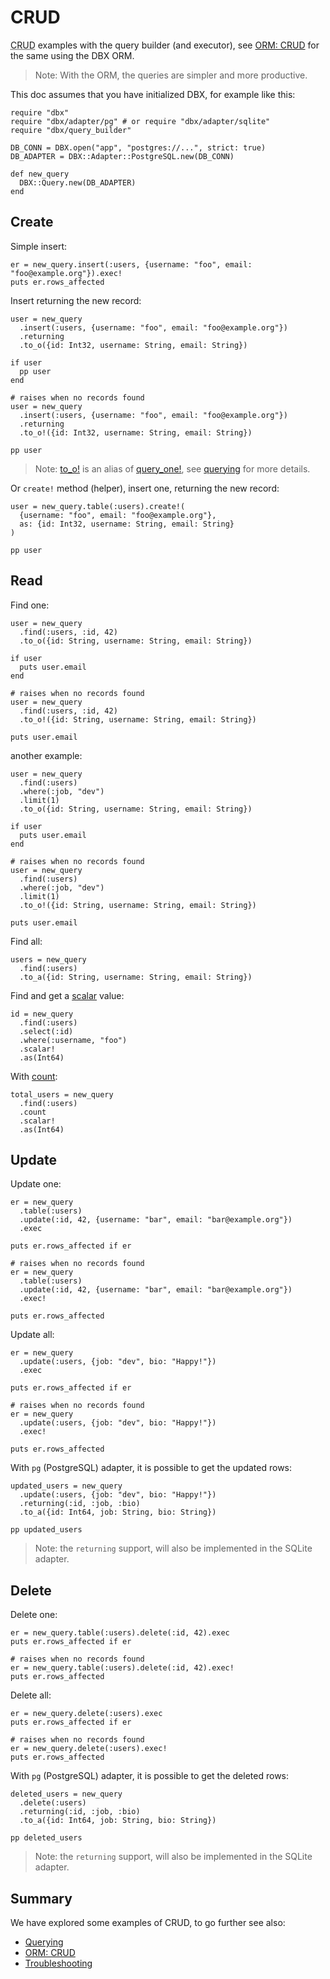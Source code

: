 # CRUD

<abbr title="Create Read Update Delete">CRUD</abbr> examples with the query builder (and executor),
see [ORM: CRUD](/guide/orm/crud.md) for the same using the DBX ORM.

> Note: With the ORM, the queries are simpler and more productive.

This doc assumes that you have initialized DBX, for example like this:

```crystal
require "dbx"
require "dbx/adapter/pg" # or require "dbx/adapter/sqlite"
require "dbx/query_builder"

DB_CONN = DBX.open("app", "postgres://...", strict: true)
DB_ADAPTER = DBX::Adapter::PostgreSQL.new(DB_CONN)

def new_query
  DBX::Query.new(DB_ADAPTER)
end
```

## Create

Simple insert:

```crystal
er = new_query.insert(:users, {username: "foo", email: "foo@example.org"}).exec!
puts er.rows_affected
```

Insert returning the new record:

```crystal
user = new_query
  .insert(:users, {username: "foo", email: "foo@example.org"})
  .returning
  .to_o({id: Int32, username: String, email: String})

if user
  pp user
end

# raises when no records found
user = new_query
  .insert(:users, {username: "foo", email: "foo@example.org"})
  .returning
  .to_o!({id: Int32, username: String, email: String})

pp user
```

> Note: [to_o!](https://nicolab.github.io/crystal-dbx/DBX/Query.html#to_o!(astypes)-instance-method) is an alias of [query_one!](https://nicolab.github.io/crystal-dbx/DBX/Query.html#query_one!(astypes)-instance-method), see [querying](/guide/querying.md) for more details.

Or `create!` method (helper), insert one, returning the new record:

```crystal
user = new_query.table(:users).create!(
  {username: "foo", email: "foo@example.org"},
  as: {id: Int32, username: String, email: String}
)

pp user
```

## Read

Find one:

```crystal
user = new_query
  .find(:users, :id, 42)
  .to_o({id: String, username: String, email: String})

if user
  puts user.email
end

# raises when no records found
user = new_query
  .find(:users, :id, 42)
  .to_o!({id: String, username: String, email: String})

puts user.email
```

another example:

```crystal
user = new_query
  .find(:users)
  .where(:job, "dev")
  .limit(1)
  .to_o({id: String, username: String, email: String})

if user
  puts user.email
end

# raises when no records found
user = new_query
  .find(:users)
  .where(:job, "dev")
  .limit(1)
  .to_o!({id: String, username: String, email: String})

puts user.email
```

Find all:

```crystal
users = new_query
  .find(:users)
  .to_a({id: String, username: String, email: String})
```

Find and get a [scalar](https://nicolab.github.io/crystal-dbx/DBX/Query.html#scalar-instance-method) value:

```crystal
id = new_query
  .find(:users)
  .select(:id)
  .where(:username, "foo")
  .scalar!
  .as(Int64)
```

With [count](https://nicolab.github.io/crystal-dbx/DBX/QueryBuilder.html#count(field:FieldType,name=nil):QueryBuilder-instance-method):

```crystal
total_users = new_query
  .find(:users)
  .count
  .scalar!
  .as(Int64)
```

## Update

Update one:

```crystal
er = new_query
  .table(:users)
  .update(:id, 42, {username: "bar", email: "bar@example.org"})
  .exec

puts er.rows_affected if er

# raises when no records found
er = new_query
  .table(:users)
  .update(:id, 42, {username: "bar", email: "bar@example.org"})
  .exec!

puts er.rows_affected
```

Update all:

```crystal
er = new_query
  .update(:users, {job: "dev", bio: "Happy!"})
  .exec

puts er.rows_affected if er

# raises when no records found
er = new_query
  .update(:users, {job: "dev", bio: "Happy!"})
  .exec!

puts er.rows_affected
```

With `pg` (PostgreSQL) adapter, it is possible to get the updated rows:

```crystal
updated_users = new_query
  .update(:users, {job: "dev", bio: "Happy!"})
  .returning(:id, :job, :bio)
  .to_a({id: Int64, job: String, bio: String})

pp updated_users
```

> Note: the `returning` support, will also be implemented in the SQLite adapter.

## Delete

Delete one:

```crystal
er = new_query.table(:users).delete(:id, 42).exec
puts er.rows_affected if er

# raises when no records found
er = new_query.table(:users).delete(:id, 42).exec!
puts er.rows_affected
```

Delete all:

```crystal
er = new_query.delete(:users).exec
puts er.rows_affected if er

# raises when no records found
er = new_query.delete(:users).exec!
puts er.rows_affected
```

With `pg` (PostgreSQL) adapter, it is possible to get the deleted rows:

```crystal
deleted_users = new_query
  .delete(:users)
  .returning(:id, :job, :bio)
  .to_a({id: Int64, job: String, bio: String})

pp deleted_users
```

> Note: the `returning` support, will also be implemented in the SQLite adapter.

## Summary

We have explored some examples of CRUD, to go further see also:

* [Querying](/guide/querying.md)
* [ORM: CRUD](/guide/orm/crud.md)
* [Troubleshooting](/guide/troubleshooting.md)